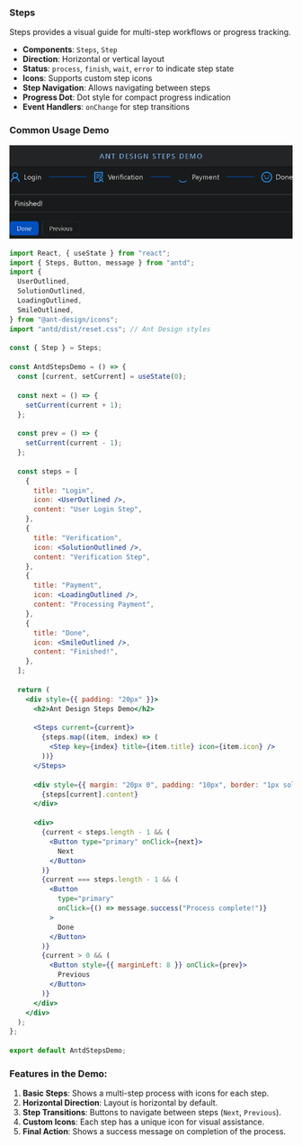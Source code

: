 ### Steps

Steps provides a visual guide for multi-step workflows or progress tracking.

- **Components**: `Steps`, `Step`
- **Direction**: Horizontal or vertical layout
- **Status**: `process`, `finish`, `wait`, `error` to indicate step state
- **Icons**: Supports custom step icons
- **Step Navigation**: Allows navigating between steps
- **Progress Dot**: Dot style for compact progress indication
- **Event Handlers**: `onChange` for step transitions

### Common Usage Demo

![image-20241120124454970](assets\image-20241120124454970.png)

```jsx
import React, { useState } from "react";
import { Steps, Button, message } from "antd";
import {
  UserOutlined,
  SolutionOutlined,
  LoadingOutlined,
  SmileOutlined,
} from "@ant-design/icons";
import "antd/dist/reset.css"; // Ant Design styles

const { Step } = Steps;

const AntdStepsDemo = () => {
  const [current, setCurrent] = useState(0);

  const next = () => {
    setCurrent(current + 1);
  };

  const prev = () => {
    setCurrent(current - 1);
  };

  const steps = [
    {
      title: "Login",
      icon: <UserOutlined />,
      content: "User Login Step",
    },
    {
      title: "Verification",
      icon: <SolutionOutlined />,
      content: "Verification Step",
    },
    {
      title: "Payment",
      icon: <LoadingOutlined />,
      content: "Processing Payment",
    },
    {
      title: "Done",
      icon: <SmileOutlined />,
      content: "Finished!",
    },
  ];

  return (
    <div style={{ padding: "20px" }}>
      <h2>Ant Design Steps Demo</h2>

      <Steps current={current}>
        {steps.map((item, index) => (
          <Step key={index} title={item.title} icon={item.icon} />
        ))}
      </Steps>

      <div style={{ margin: "20px 0", padding: "10px", border: "1px solid #ccc" }}>
        {steps[current].content}
      </div>

      <div>
        {current < steps.length - 1 && (
          <Button type="primary" onClick={next}>
            Next
          </Button>
        )}
        {current === steps.length - 1 && (
          <Button
            type="primary"
            onClick={() => message.success("Process complete!")}
          >
            Done
          </Button>
        )}
        {current > 0 && (
          <Button style={{ marginLeft: 8 }} onClick={prev}>
            Previous
          </Button>
        )}
      </div>
    </div>
  );
};

export default AntdStepsDemo;
```

### Features in the Demo:
1. **Basic Steps**: Shows a multi-step process with icons for each step.
2. **Horizontal Direction**: Layout is horizontal by default.
3. **Step Transitions**: Buttons to navigate between steps (`Next`, `Previous`).
4. **Custom Icons**: Each step has a unique icon for visual assistance.
5. **Final Action**: Shows a success message on completion of the process.
